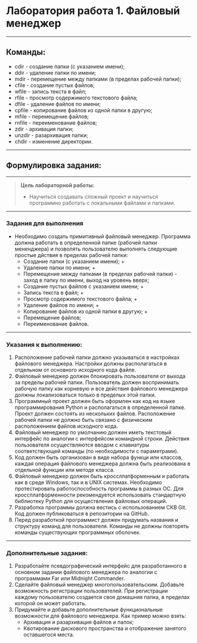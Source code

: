 # Лаборатория работа 1. Файловый менеджер


___
## Команды:
+ cdir - создание папки (с указанием имени);
+ ddir - удаление папки по имени;
+ mdir - перемещение между папками (в пределах рабочей папки);
+ cfile - создание пустых файлов;
+ wfile - запись текста в файл;
+ rfile - просмотр содержимого текстового файла;
+ dfile - удаление файлов по имени;
+ cpfile - копирование файлов из одной папки в другую;
+ mfile - перемещение файлов;
+ rnfile - переименование файлов;
+ zdir - архивация папки;
+ unzdir - разархивация папки;
+ chdir - изменение директории.



___
## Формулировка задания:
___
> **Цель лабораторной работы:** 
> + Научиться создавать сложный проект и научиться программно работать с локальными файлами и папками.
___
### Задания для выполнения
+ Необходимо создать примитивный файловый менеджер. Программа должна работать в определенной папке (рабочей папки мененджера) и позволять пользователю выполнять следующие простые дйствия в пределах рабочей папки:
  + Создание папки (с указанием имени); +
  + Удаление папки по имени;  +
  + Перемещение между папками (в пределах рабочей папки) - заход в папку по имени, выход на уровень вверх; 
  + Создание пустых файлов с указанием имени; +
  + Запись текста в файл;  +
  + Просмотр содержимого текстового файла; +  
  + Удаление файлов по имени; +
  + Копирование файлов из одной папки в другую; +
  + Перемещение файлов; 
  + Переименование файлов.
___
### Указания к выполнению:
1. Расположение рабочей папки должно указываться в настройках файлового менеджера. Настройки должны располагаться в отдельном от основного исходного кода файле.
2. Файловый менеджер должен блокировать пользователя от выхода за пределы рабочей папки. Пользователь должен воспринимать рабочую папку как корневую и все действия файлового менеджера должны локализоваться только в пределых этой папки.
3. Программный проект должен быть оформлен как код на языке программирования Python и располагаться в определенной папке. Проект должен состоять из нескольких файлов. Расположение рабочей папки не должно быть связано с физическим расположением файлов исходного кода. 
4. Файловый менеджер по умолчанию должен иметь текстовый интерфейс по аналогии с интерфейсом командной строки. Действия пользователя осуществляются вводом с клавиатуры соответствующей команды (по необходимости с параметрами).
5. Код должен быть организован в виде набора функци или классов, каждая операция файлового менеджера должна быть реализована в отдельной функции или методе класса.
6. Файловый менеджер должен быть кросслпатформенным и работать как в среде Windows, так и в UNIX системах. Необходимо протестировать работоспособность программы в разных OC. Для кроссплатформенности рекомендуется использовать стандартную библиотеку Python для осуществления файловых операций.
7. Разработка программы должна вестись с использованием СКВ Git. Код должен публиковаться в репозитории на GitHub.
8. Перед разработкой программист должен придумать названия и структуру команд для пользователя. Команды не должны повторять команды существующих программных оболочек.
___
### Дополнительные задания:
1. Разработайте псевдографический интерфейс для разработанного в основном задании файлового менеджера по аналогии с программами Far или Midnight Commander.
2. Сделайте файловый менеджер многопользовательским. Добавьте возможность регистрации пользователей. При регистрации каждому пользователю создается своя домашняя папка, в пределах которой он может работать.
3. Придумайте и добавьте дополнительные функциональные возможности для файлового менеджера. Как пример можно взять:
   + Архивация и разархивация файлов и папок; 
   + Квотирование дискового пространства и отображение занятого оставшегося места.